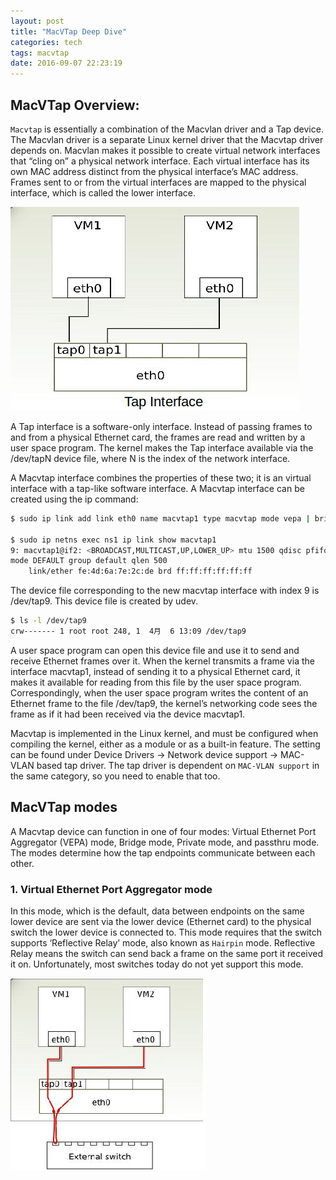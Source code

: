 ```yaml
---
layout: post
title: "MacVTap Deep Dive"
categories: tech
tags: macvtap
date: 2016-09-07 22:23:19
---
```


## MacVTap Overview:

`Macvtap` is essentially a combination of the Macvlan driver and a Tap device. 
The Macvlan driver is a separate Linux kernel driver that the Macvtap driver depends on. 
Macvlan makes it possible to create virtual network interfaces that “cling on” a physical network interface.
Each virtual interface has its own MAC address distinct from the physical interface’s MAC address.
Frames sent to or from the virtual interfaces are mapped to the physical interface, which is called the lower interface.

![](/img/vtap1.jpg)


A Tap interface is a software-only interface. Instead of passing frames to and from a physical Ethernet card, the frames are read and written by a user space program. The kernel makes the Tap interface available via the /dev/tapN device file, where N is the index of the network interface.

A Macvtap interface combines the properties of  these two; it is an virtual interface with a tap-like software interface. A Macvtap interface can be created using the ip command:

```bash
$ sudo ip link add link eth0 name macvtap1 type macvtap mode vepa | bridge | private | passthru

$ sudo ip netns exec ns1 ip link show macvtap1
9: macvtap1@if2: <BROADCAST,MULTICAST,UP,LOWER_UP> mtu 1500 qdisc pfifo_fast state UNKNOWN 
mode DEFAULT group default qlen 500
    link/ether fe:4d:6a:7e:2c:de brd ff:ff:ff:ff:ff:ff
```

The device file corresponding to the new macvtap interface with index 9 is /dev/tap9. This device file is 
created by udev.

```bash
$ ls -l /dev/tap9 
crw------- 1 root root 248, 1  4月  6 13:09 /dev/tap9
```

A user space program can open this device file and use it to send and receive Ethernet frames over it. When the kernel transmits a frame via the interface macvtap1, instead of sending it to a physical Ethernet card,  it makes it available for reading from this file by the user space program. Correspondingly, when the user space program writes the content of an Ethernet frame to the file /dev/tap9, the kernel’s networking code sees the frame as if it had been received via the device macvtap1.

Macvtap is implemented in the Linux kernel, and must be configured when compiling the kernel, either as a module or as a built-in feature. The setting can be found under Device Drivers → Network device support → MAC-VLAN based tap driver. The tap driver is dependent on `MAC-VLAN support` in the same category, so you need to enable that too.

## MacVTap modes

A Macvtap device can function in one of four modes: Virtual Ethernet Port Aggregator (VEPA) mode, Bridge mode, Private mode, and passthru mode. The modes determine how the tap endpoints communicate between each other.

### 1. Virtual Ethernet Port Aggregator mode

In this mode, which is the default, data between endpoints on the same lower device are sent via the lower device (Ethernet card) to the physical switch the lower device is connected to. This mode requires that the switch supports ‘Reflective Relay’ mode, also known as `Hairpin` mode. Reflective Relay means the switch can send back a frame on the same port it received it on. Unfortunately, most switches today do not yet support this mode.

![](/img/hairpin.jpg)
